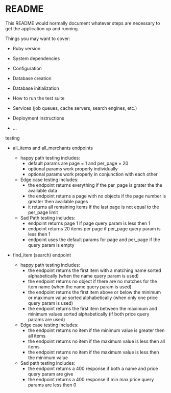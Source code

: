 # README

This README would normally document whatever steps are necessary to get the
application up and running.

Things you may want to cover:

* Ruby version

* System dependencies

* Configuration

* Database creation

* Database initialization

* How to run the test suite

* Services (job queues, cache servers, search engines, etc.)

* Deployment instructions

* ...

testing
- all_items and all_merchants endpoints
  - happy path testing includes:
    - default params are page = 1 and per_page = 20
    - optional params work properly individually
    - optional params work properly in conjunction with each other
  - Edge case testing includes:
    - the endpoint returns everything if the per_page is grater the the available data
    - the endpoint returns a page with no objects if the page number is greater then available pages
    - it returns all remaining items if the last page is not equal to the per_page limit
  - Sad Path testing includes:
    - endpoint returns page 1 if page query param is less then 1
    - endpoint returns 20 items per page if per_page query param is less then 1
    - endpoint uses the default params for page and per_page if the query param is empty

- find_item (search) endpoint
  - happy path testing includes:
    - the endpoint returns the first item with a matching name sorted alphabetically (when the name query param is used)
    - the endpoint returns no object if there are no matches for the item name (when the name query param is used)
    - the endpoint returns the first item above or below the minimum or maximum value sorted alphabetically (when only one price query param is used)
    - the endpoint returns the first item between the maximum and minimum values sorted alphabetically (if both price query params are used)
  - Edge case testing includes:
    - the endpoint returns no item if the minimum value is greater then all items
    - the endpoint returns no item if the maximum value is less then all items
    - the endpoint returns no item if the maximum value is less then the minimum value
  - Sad path testing includes:
    - the endpoint returns a 400 response if both a name and price query param are give
    - the endpoint returns a 400 response if min max price query params are less then 0
